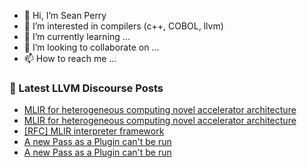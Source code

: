 - 👋 Hi, I’m Sean Perry
- 👀 I’m interested in compilers (c++, COBOL, llvm)
- 🌱 I’m currently learning ...
- 💞️ I’m looking to collaborate on ...
- 📫 How to reach me ...

<!---
s66perry/s66perry is a ✨ special ✨ repository because its `README.md` (this file) appears on your GitHub profile.
You can click the Preview link to take a look at your changes.
--->
### 📕 Latest LLVM Discourse Posts

<!-- DISCOURSE-LLVM:START -->
- [MLIR for heterogeneous computing novel accelerator architecture](https://discourse.llvm.org/t/mlir-for-heterogeneous-computing-novel-accelerator-architecture/63758#post_5)
- [MLIR for heterogeneous computing novel accelerator architecture](https://discourse.llvm.org/t/mlir-for-heterogeneous-computing-novel-accelerator-architecture/63758#post_4)
- [[RFC] MLIR interpreter framework](https://discourse.llvm.org/t/rfc-mlir-interpreter-framework/63567?page=4#post_64)
- [A new Pass as a Plugin can&#39;t be run](https://discourse.llvm.org/t/a-new-pass-as-a-plugin-cant-be-run/63806#post_6)
- [A new Pass as a Plugin can&#39;t be run](https://discourse.llvm.org/t/a-new-pass-as-a-plugin-cant-be-run/63806#post_5)
<!-- DISCOURSE-LLVM:END -->
